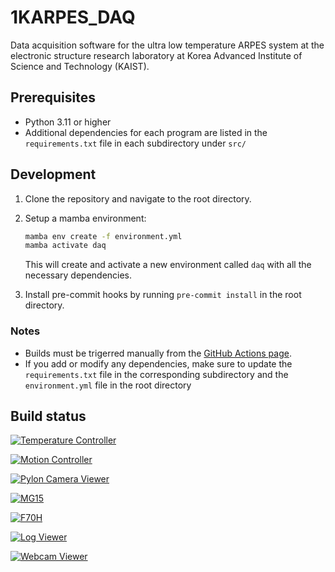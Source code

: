 # 1KARPES_DAQ

Data acquisition software for the ultra low temperature ARPES system at the electronic
structure research laboratory at Korea Advanced Institute of Science and Technology
(KAIST).

## Prerequisites

- Python 3.11 or higher
- Additional dependencies for each program are listed in the `requirements.txt` file in
  each subdirectory under `src/`

## Development

1. Clone the repository and navigate to the root directory.

2. Setup a mamba environment:
   ```bash
   mamba env create -f environment.yml
   mamba activate daq
   ```
   This will create and activate a new environment called `daq` with all the necessary dependencies.

4. Install pre-commit hooks by running `pre-commit install` in the root directory.

### Notes
- Builds must be trigerred manually from the [GitHub Actions page](https://github.com/kmnhan/1KARPES_DAQ/actions).
- If you add or modify any dependencies, make sure to update the `requirements.txt` file
  in the corresponding subdirectory and the `environment.yml` file in the root
  directory


## Build status

<a href="https://github.com/kmnhan/1KARPES_DAQ/actions/workflows/build_tempcontroller.yml"><img alt="Temperature Controller" src="https://img.shields.io/github/actions/workflow/status/kmnhan/1KARPES_DAQ/build_tempcontroller.yml?label=Temperature%20Controller"></a>

<a href="https://github.com/kmnhan/1KARPES_DAQ/actions/workflows/build_motioncontrol.yml"><img alt="Motion Controller" src="https://img.shields.io/github/actions/workflow/status/kmnhan/1KARPES_DAQ/build_motioncontrol.yml?label=Motion%20Controller"></a>

<a href="https://github.com/kmnhan/1KARPES_DAQ/actions/workflows/build_pyloncam.yml"><img alt="Pylon Camera Viewer" src="https://img.shields.io/github/actions/workflow/status/kmnhan/1KARPES_DAQ/build_pyloncam.yml?label=Pylon%20Camera%20Viewer"></a>

<a href="https://github.com/kmnhan/1KARPES_DAQ/actions/workflows/build_mg15.yml"><img alt="MG15" src="https://img.shields.io/github/actions/workflow/status/kmnhan/1KARPES_DAQ/build_mg15.yml?label=MG15"></a>

<a href="https://github.com/kmnhan/1KARPES_DAQ/actions/workflows/build_f70h.yml"><img alt="F70H" src="https://img.shields.io/github/actions/workflow/status/kmnhan/1KARPES_DAQ/build_f70h.yml?label=F70H"></a>

<a href="https://github.com/kmnhan/1KARPES_DAQ/actions/workflows/build_logviewer.yml"><img alt="Log Viewer" src="https://img.shields.io/github/actions/workflow/status/kmnhan/1KARPES_DAQ/build_logviewer.yml?label=Log%20Viewer"></a>

<a href="https://github.com/kmnhan/1KARPES_DAQ/actions/workflows/build_webcam.yml"><img alt="Webcam Viewer" src="https://img.shields.io/github/actions/workflow/status/kmnhan/1KARPES_DAQ/build_webcam.yml?label=Webcam%20Viewer"></a>
